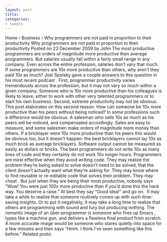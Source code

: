 ```yaml
---
layout: post
title: 
categories:
- tweets
---
```

Home › Business › Why programmers are not paid in proportion to their productivity
Why programmers are not paid in proportion to their productivity
Posted on 23 December 2009 by John
The most productive programmers are orders of magnitude more productive than average programmers. But salaries usually fall within a fairly small range in any company. Even across the entire profession, salaries don’t vary that much. If some programmers are 10x more productive than others, why aren’t they paid 10x as much?
Joel Spolsky gave a couple answers to this question in his most recent podcast . First, programmer productivity varies tremendously across the profession, but it may not vary so much within a given company. Someone who is 10x more productive than his colleagues is likely to leave, either to work with other very talented programmers or to start his own business. Second, extreme productivity may not be obvious. This post elaborates on this second reason.
How can someone be 10x more productive than his peers without being noticed? In some professions such a difference would be obvious. A salesman who sells 10x as much as his peers will be noticed, and compensated accordingly. Sales are easy to measure, and some salesmen make orders of magnitude more money than others. If a bricklayer were 10x more productive than his peers this would be obvious too, but it doesn’t happen: the best bricklayers cannot lay 10x as much brick as average bricklayers. Software output cannot be measured as easily as dollars or bricks. The best programmers do not write 10x as many lines of code and they certainly do not work 10x longer hours.
Programmers are most effective when they avoid writing code. They may realize the problem they’re being asked to solve doesn’t need to be solved, that the client doesn’t actually want what they’re asking for. They may know where to find reusable or re-editable code that solves their problem. They may cheat . But just when they are being their most productive, nobody says “Wow! You were just 100x more productive than if you’d done this the hard way. You deserve a raise.” At best they say “Good idea!” and go on.  It may take a while to realize that someone routinely comes up with such time-saving insights. Or to put it negatively, it may take a long time to realize that others are programming with sound and fury but producing nothing.
The romantic image of an über-programmer is someone who fires up Emacs , types like a machine gun, and delivers a flawless final product from scratch. A more accurate image would be someone who stares quietly into space for a few minutes and then says “Hmm. I think I’ve seen something like this before.”
Related posts:
